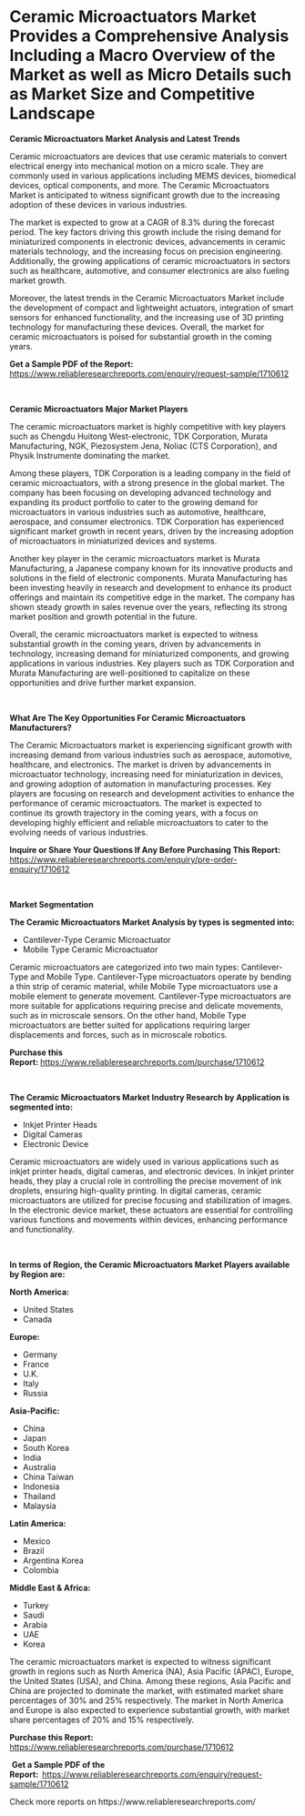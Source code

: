 <p><h1>Ceramic Microactuators Market Provides a Comprehensive Analysis Including a Macro Overview of the Market as well as Micro Details such as Market Size and Competitive Landscape</h1></p><p><strong>Ceramic Microactuators Market Analysis and Latest Trends</strong></p>
<p><p>Ceramic microactuators are devices that use ceramic materials to convert electrical energy into mechanical motion on a micro scale. They are commonly used in various applications including MEMS devices, biomedical devices, optical components, and more. The Ceramic Microactuators Market is anticipated to witness significant growth due to the increasing adoption of these devices in various industries.</p><p>The market is expected to grow at a CAGR of 8.3% during the forecast period. The key factors driving this growth include the rising demand for miniaturized components in electronic devices, advancements in ceramic materials technology, and the increasing focus on precision engineering. Additionally, the growing applications of ceramic microactuators in sectors such as healthcare, automotive, and consumer electronics are also fueling market growth.</p><p>Moreover, the latest trends in the Ceramic Microactuators Market include the development of compact and lightweight actuators, integration of smart sensors for enhanced functionality, and the increasing use of 3D printing technology for manufacturing these devices. Overall, the market for ceramic microactuators is poised for substantial growth in the coming years.</p></p>
<p><strong>Get a Sample PDF of the Report:&nbsp;</strong> <a href="https://www.reliableresearchreports.com/enquiry/request-sample/1710612">https://www.reliableresearchreports.com/enquiry/request-sample/1710612</a></p>
<p>&nbsp;</p>
<p><strong>Ceramic Microactuators Major Market Players</strong></p>
<p><p>The ceramic microactuators market is highly competitive with key players such as Chengdu Huitong West-electronic, TDK Corporation, Murata Manufacturing, NGK, Piezosystem Jena‎, Noliac (CTS Corporation), and Physik Instrumente dominating the market. </p><p>Among these players, TDK Corporation is a leading company in the field of ceramic microactuators, with a strong presence in the global market. The company has been focusing on developing advanced technology and expanding its product portfolio to cater to the growing demand for microactuators in various industries such as automotive, healthcare, aerospace, and consumer electronics. TDK Corporation has experienced significant market growth in recent years, driven by the increasing adoption of microactuators in miniaturized devices and systems.</p><p>Another key player in the ceramic microactuators market is Murata Manufacturing, a Japanese company known for its innovative products and solutions in the field of electronic components. Murata Manufacturing has been investing heavily in research and development to enhance its product offerings and maintain its competitive edge in the market. The company has shown steady growth in sales revenue over the years, reflecting its strong market position and growth potential in the future.</p><p>Overall, the ceramic microactuators market is expected to witness substantial growth in the coming years, driven by advancements in technology, increasing demand for miniaturized components, and growing applications in various industries. Key players such as TDK Corporation and Murata Manufacturing are well-positioned to capitalize on these opportunities and drive further market expansion.</p></p>
<p>&nbsp;</p>
<p><strong>What Are The Key Opportunities For Ceramic Microactuators Manufacturers?</strong></p>
<p><p>The Ceramic Microactuators market is experiencing significant growth with increasing demand from various industries such as aerospace, automotive, healthcare, and electronics. The market is driven by advancements in microactuator technology, increasing need for miniaturization in devices, and growing adoption of automation in manufacturing processes. Key players are focusing on research and development activities to enhance the performance of ceramic microactuators. The market is expected to continue its growth trajectory in the coming years, with a focus on developing highly efficient and reliable microactuators to cater to the evolving needs of various industries.</p></p>
<p><strong>Inquire or Share Your Questions If Any Before Purchasing This Report:</strong> <a href="https://www.reliableresearchreports.com/enquiry/pre-order-enquiry/1710612">https://www.reliableresearchreports.com/enquiry/pre-order-enquiry/1710612</a></p>
<p>&nbsp;</p>
<p><strong>Market Segmentation</strong></p>
<p><strong>The Ceramic Microactuators Market Analysis by types is segmented into:</strong></p>
<p><ul><li>Cantilever-Type Ceramic Microactuator</li><li>Mobile Type Ceramic Microactuator</li></ul></p>
<p><p>Ceramic microactuators are categorized into two main types: Cantilever-Type and Mobile Type. Cantilever-Type microactuators operate by bending a thin strip of ceramic material, while Mobile Type microactuators use a mobile element to generate movement. Cantilever-Type microactuators are more suitable for applications requiring precise and delicate movements, such as in microscale sensors. On the other hand, Mobile Type microactuators are better suited for applications requiring larger displacements and forces, such as in microscale robotics.</p></p>
<p><strong>Purchase this Report:&nbsp;</strong><a href="https://www.reliableresearchreports.com/purchase/1710612">https://www.reliableresearchreports.com/purchase/1710612</a></p>
<p>&nbsp;</p>
<p><strong>The Ceramic Microactuators Market Industry Research by Application is segmented into:</strong></p>
<p><ul><li>Inkjet Printer Heads</li><li>Digital Cameras</li><li>Electronic Device</li></ul></p>
<p><p>Ceramic microactuators are widely used in various applications such as inkjet printer heads, digital cameras, and electronic devices. In inkjet printer heads, they play a crucial role in controlling the precise movement of ink droplets, ensuring high-quality printing. In digital cameras, ceramic microactuators are utilized for precise focusing and stabilization of images. In the electronic device market, these actuators are essential for controlling various functions and movements within devices, enhancing performance and functionality.</p></p>
<p>&nbsp;</p>
<p><strong>In terms of Region, the Ceramic Microactuators Market Players available by Region are:</strong></p>
<p>
    <p> <strong> North America: </strong>
        <ul>
            <li>United States</li>
            <li>Canada</li>
        </ul>
        </p> 
    <p> <strong> Europe: </strong>
        <ul>
            <li>Germany</li>
            <li>France</li>
            <li>U.K.</li>
            <li>Italy</li>
            <li>Russia</li>
        </ul>
        </p> 
    <p> <strong> Asia-Pacific: </strong>
        <ul>
            <li>China</li>
            <li>Japan</li>
            <li>South Korea</li>
            <li>India</li>
            <li>Australia</li>
            <li>China Taiwan</li>
            <li>Indonesia</li>
            <li>Thailand</li>
            <li>Malaysia</li>
        </ul>
        </p> 
    <p> <strong> Latin America: </strong>
        <ul>
            <li>Mexico</li>
            <li>Brazil</li>
            <li>Argentina Korea</li>
            <li>Colombia</li>
        </ul>
        </p> 
    <p> <strong> Middle East & Africa: </strong>
        <ul>
            <li>Turkey</li>
            <li>Saudi</li>
            <li>Arabia</li>
            <li>UAE</li>
            <li>Korea</li>
        </ul>
    </p>
    </p>
<p><p>The ceramic microactuators market is expected to witness significant growth in regions such as North America (NA), Asia Pacific (APAC), Europe, the United States (USA), and China. Among these regions, Asia Pacific and China are projected to dominate the market, with estimated market share percentages of 30% and 25% respectively. The market in North America and Europe is also expected to experience substantial growth, with market share percentages of 20% and 15% respectively.</p></p>
<p><strong>Purchase this Report: </strong><a href="https://www.reliableresearchreports.com/purchase/1710612">https://www.reliableresearchreports.com/purchase/1710612</a></p>
<p>&nbsp;<strong>Get a Sample PDF of the Report:&nbsp;&nbsp;</strong><a href="https://www.reliableresearchreports.com/enquiry/request-sample/1710612">https://www.reliableresearchreports.com/enquiry/request-sample/1710612</a></p>
<p><strong></strong></p>
<p>Check more reports on https://www.reliableresearchreports.com/</p>